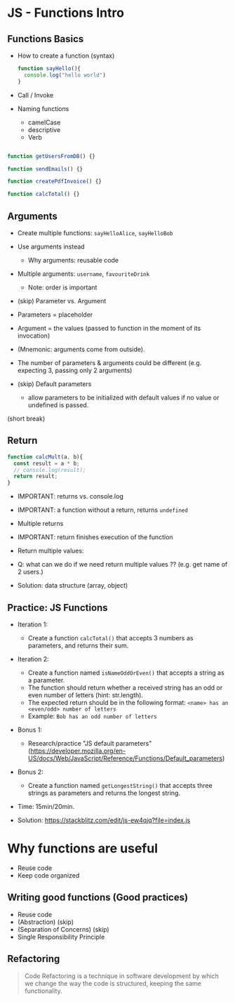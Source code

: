 

# JS - Functions Intro


<!--- 

Status: ready

-->



## Functions Basics

- How to create a function (syntax)
  
  ```js
  function sayHello(){
    console.log("hello world")
  }
  ```

- Call / Invoke

- Naming functions
  - camelCase
  - descriptive
  - Verb


```js

function getUsersFromDB() {}

function sendEmails() {}

function createPdfInvoice() {}

function calcTotal() {}
```


## Arguments

- Create multiple functions: `sayHelloAlice`, `sayHelloBob`

- Use arguments instead
  - Why arguments: reusable code
  
- Multiple arguments: `username`, `favouriteDrink`
  - Note: order is important


- (skip) Parameter vs. Argument
- Parameters = placeholder
- Argument = the values (passed to function in the moment of its invocation)
- (Mnemonic: arguments come from outside).
- The number of parameters & arguments could be different (e.g. expecting 3, passing only 2 arguments)


- (skip) Default parameters
  - allow parameters to be initialized with default values if no value or undefined is passed.


(short break)


## Return

<!-- Note: do example with calcMult -->

```js
function calcMult(a, b){
  const result = a * b;
  // console.log(result);
  return result;
}
```

- IMPORTANT: returns vs. console.log
- IMPORTANT: a function without a return, returns `undefined`

- Multiple returns
- IMPORTANT: return finishes execution of the function

- Return multiple values:
- Q: what can we do if we need return multiple values ??
  (e.g. get name of 2 users.)
- Solution: data structure (array, object)



## Practice: JS Functions

  - Iteration 1:
    - Create a function `calcTotal()` that accepts 3 numbers as parameters, and returns their sum.

  - Iteration 2:
    - Create a function named `isNameOddOrEven()` that accepts a string as a parameter. 
    - The function should return whether a received string has an odd or even number of letters (hint: str.length).
    - The expected return should be in the following format: `<name> has an <even/odd> number of letters`
    - Example: `Bob has an odd number of letters`

  - Bonus 1: 
    - Research/practice "JS default parameters" (https://developer.mozilla.org/en-US/docs/Web/JavaScript/Reference/Functions/Default_parameters)
    
  - Bonus 2:
    - Create a function named `getLongestString()` that accepts three strings as parameters and returns the longest string.


  - Time: 15min/20min.

  - Solution: https://stackblitz.com/edit/js-ew4qjq?file=index.js



# Why functions are useful
  - Reuse code
  - Keep code organized

  <!-- @todo: prepare an example of "reuse code" -->



## Writing good functions (Good practices)
  - Reuse code
  - (Abstraction) (skip)
  - (Separation of Concerns) (skip)
  - Single Responsibility Principle


## Refactoring

  > Code Refactoring is a technique in software development by which we change the way the code is structured, keeping the same functionality.


